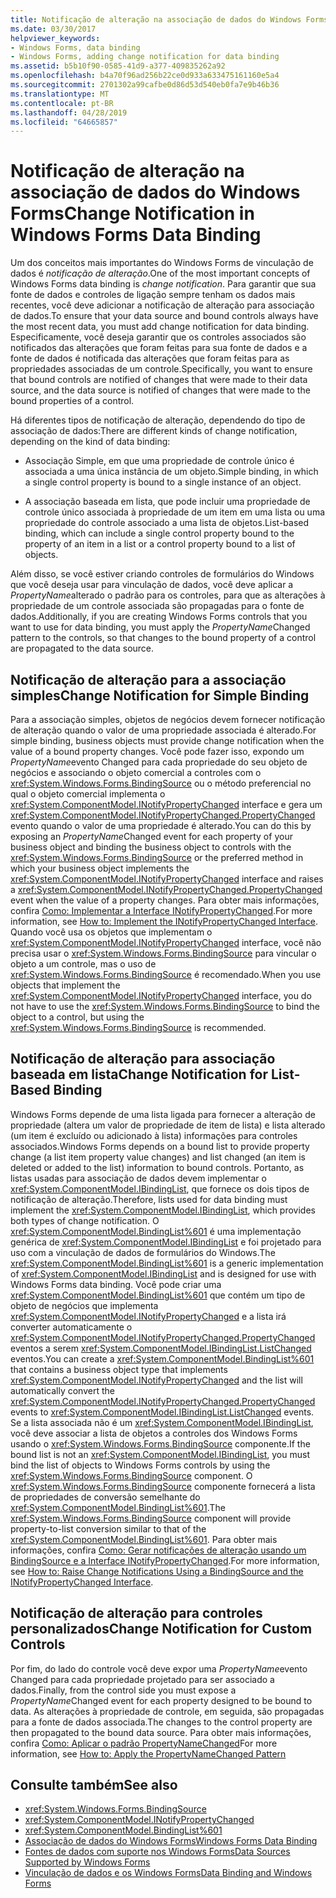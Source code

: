 ```yaml
---
title: Notificação de alteração na associação de dados do Windows Forms
ms.date: 03/30/2017
helpviewer_keywords:
- Windows Forms, data binding
- Windows Forms, adding change notification for data binding
ms.assetid: b5b10f90-0585-41d9-a377-409835262a92
ms.openlocfilehash: b4a70f96ad256b22ce0d933a633475161160e5a4
ms.sourcegitcommit: 2701302a99cafbe0d86d53d540eb0fa7e9b46b36
ms.translationtype: MT
ms.contentlocale: pt-BR
ms.lasthandoff: 04/28/2019
ms.locfileid: "64665857"
---
```

# <a name="change-notification-in-windows-forms-data-binding"></a><span data-ttu-id="4ddc8-102">Notificação de alteração na associação de dados do Windows Forms</span><span class="sxs-lookup"><span data-stu-id="4ddc8-102">Change Notification in Windows Forms Data Binding</span></span>
<span data-ttu-id="4ddc8-103">Um dos conceitos mais importantes do Windows Forms de vinculação de dados é *notificação de alteração*.</span><span class="sxs-lookup"><span data-stu-id="4ddc8-103">One of the most important concepts of Windows Forms data binding is *change notification*.</span></span> <span data-ttu-id="4ddc8-104">Para garantir que sua fonte de dados e controles de ligação sempre tenham os dados mais recentes, você deve adicionar a notificação de alteração para associação de dados.</span><span class="sxs-lookup"><span data-stu-id="4ddc8-104">To ensure that your data source and bound controls always have the most recent data, you must add change notification for data binding.</span></span> <span data-ttu-id="4ddc8-105">Especificamente, você deseja garantir que os controles associados são notificados das alterações que foram feitas para sua fonte de dados e a fonte de dados é notificada das alterações que foram feitas para as propriedades associadas de um controle.</span><span class="sxs-lookup"><span data-stu-id="4ddc8-105">Specifically, you want to ensure that bound controls are notified of changes that were made to their data source, and the data source is notified of changes that were made to the bound properties of a control.</span></span>  
  
 <span data-ttu-id="4ddc8-106">Há diferentes tipos de notificação de alteração, dependendo do tipo de associação de dados:</span><span class="sxs-lookup"><span data-stu-id="4ddc8-106">There are different kinds of change notification, depending on the kind of data binding:</span></span>  
  
- <span data-ttu-id="4ddc8-107">Associação Simple, em que uma propriedade de controle único é associada a uma única instância de um objeto.</span><span class="sxs-lookup"><span data-stu-id="4ddc8-107">Simple binding, in which a single control property is bound to a single instance of an object.</span></span>  
  
- <span data-ttu-id="4ddc8-108">A associação baseada em lista, que pode incluir uma propriedade de controle único associada à propriedade de um item em uma lista ou uma propriedade do controle associado a uma lista de objetos.</span><span class="sxs-lookup"><span data-stu-id="4ddc8-108">List-based binding, which can include a single control property bound to the property of an item in a list or a control property bound to a list of objects.</span></span>  
  
 <span data-ttu-id="4ddc8-109">Além disso, se você estiver criando controles de formulários do Windows que você deseja usar para vinculação de dados, você deve aplicar a *PropertyName*alterado o padrão para os controles, para que as alterações à propriedade de um controle associada são propagadas para o fonte de dados.</span><span class="sxs-lookup"><span data-stu-id="4ddc8-109">Additionally, if you are creating Windows Forms controls that you want to use for data binding, you must apply the *PropertyName*Changed pattern to the controls, so that changes to the bound property of a control are propagated to the data source.</span></span>  
  
## <a name="change-notification-for-simple-binding"></a><span data-ttu-id="4ddc8-110">Notificação de alteração para a associação simples</span><span class="sxs-lookup"><span data-stu-id="4ddc8-110">Change Notification for Simple Binding</span></span>  
 <span data-ttu-id="4ddc8-111">Para a associação simples, objetos de negócios devem fornecer notificação de alteração quando o valor de uma propriedade associada é alterado.</span><span class="sxs-lookup"><span data-stu-id="4ddc8-111">For simple binding, business objects must provide change notification when the value of a bound property changes.</span></span> <span data-ttu-id="4ddc8-112">Você pode fazer isso, expondo um *PropertyName*evento Changed para cada propriedade do seu objeto de negócios e associando o objeto comercial a controles com o <xref:System.Windows.Forms.BindingSource> ou o método preferencial no qual o objeto comercial implementa o <xref:System.ComponentModel.INotifyPropertyChanged> interface e gera um <xref:System.ComponentModel.INotifyPropertyChanged.PropertyChanged> evento quando o valor de uma propriedade é alterado.</span><span class="sxs-lookup"><span data-stu-id="4ddc8-112">You can do this by exposing an *PropertyName*Changed event for each property of your business object and binding the business object to controls with the <xref:System.Windows.Forms.BindingSource> or the preferred method in which your business object implements the <xref:System.ComponentModel.INotifyPropertyChanged> interface and raises a <xref:System.ComponentModel.INotifyPropertyChanged.PropertyChanged> event when the value of a property changes.</span></span> <span data-ttu-id="4ddc8-113">Para obter mais informações, confira [Como: Implementar a Interface INotifyPropertyChanged](how-to-implement-the-inotifypropertychanged-interface.md).</span><span class="sxs-lookup"><span data-stu-id="4ddc8-113">For more information, see [How to: Implement the INotifyPropertyChanged Interface](how-to-implement-the-inotifypropertychanged-interface.md).</span></span> <span data-ttu-id="4ddc8-114">Quando você usa os objetos que implementam o <xref:System.ComponentModel.INotifyPropertyChanged> interface, você não precisa usar o <xref:System.Windows.Forms.BindingSource> para vincular o objeto a um controle, mas o uso de <xref:System.Windows.Forms.BindingSource> é recomendado.</span><span class="sxs-lookup"><span data-stu-id="4ddc8-114">When you use objects that implement the <xref:System.ComponentModel.INotifyPropertyChanged> interface, you do not have to use the <xref:System.Windows.Forms.BindingSource> to bind the object to a control, but using the <xref:System.Windows.Forms.BindingSource> is recommended.</span></span>  
  
## <a name="change-notification-for-list-based-binding"></a><span data-ttu-id="4ddc8-115">Notificação de alteração para associação baseada em lista</span><span class="sxs-lookup"><span data-stu-id="4ddc8-115">Change Notification for List-Based Binding</span></span>  
 <span data-ttu-id="4ddc8-116">Windows Forms depende de uma lista ligada para fornecer a alteração de propriedade (altera um valor de propriedade de item de lista) e lista alterado (um item é excluído ou adicionado à lista) informações para controles associados.</span><span class="sxs-lookup"><span data-stu-id="4ddc8-116">Windows Forms depends on a bound list to provide property change (a list item property value changes) and list changed (an item is deleted or added to the list) information to bound controls.</span></span> <span data-ttu-id="4ddc8-117">Portanto, as listas usadas para associação de dados devem implementar o <xref:System.ComponentModel.IBindingList>, que fornece os dois tipos de notificação de alteração.</span><span class="sxs-lookup"><span data-stu-id="4ddc8-117">Therefore, lists used for data binding must implement the <xref:System.ComponentModel.IBindingList>, which provides both types of change notification.</span></span> <span data-ttu-id="4ddc8-118">O <xref:System.ComponentModel.BindingList%601> é uma implementação genérica de <xref:System.ComponentModel.IBindingList> e foi projetado para uso com a vinculação de dados de formulários do Windows.</span><span class="sxs-lookup"><span data-stu-id="4ddc8-118">The <xref:System.ComponentModel.BindingList%601> is a generic implementation of <xref:System.ComponentModel.IBindingList> and is designed for use with Windows Forms data binding.</span></span> <span data-ttu-id="4ddc8-119">Você pode criar uma <xref:System.ComponentModel.BindingList%601> que contém um tipo de objeto de negócios que implementa <xref:System.ComponentModel.INotifyPropertyChanged> e a lista irá converter automaticamente o <xref:System.ComponentModel.INotifyPropertyChanged.PropertyChanged> eventos a serem <xref:System.ComponentModel.IBindingList.ListChanged> eventos.</span><span class="sxs-lookup"><span data-stu-id="4ddc8-119">You can create a <xref:System.ComponentModel.BindingList%601> that contains a business object type that implements <xref:System.ComponentModel.INotifyPropertyChanged> and the list will automatically convert the <xref:System.ComponentModel.INotifyPropertyChanged.PropertyChanged> events to <xref:System.ComponentModel.IBindingList.ListChanged> events.</span></span> <span data-ttu-id="4ddc8-120">Se a lista associada não é um <xref:System.ComponentModel.IBindingList>, você deve associar a lista de objetos a controles dos Windows Forms usando o <xref:System.Windows.Forms.BindingSource> componente.</span><span class="sxs-lookup"><span data-stu-id="4ddc8-120">If the bound list is not an <xref:System.ComponentModel.IBindingList>, you must bind the list of objects to Windows Forms controls by using the <xref:System.Windows.Forms.BindingSource> component.</span></span> <span data-ttu-id="4ddc8-121">O <xref:System.Windows.Forms.BindingSource> componente fornecerá a lista de propriedades de conversão semelhante do <xref:System.ComponentModel.BindingList%601>.</span><span class="sxs-lookup"><span data-stu-id="4ddc8-121">The <xref:System.Windows.Forms.BindingSource> component will provide property-to-list conversion similar to that of the <xref:System.ComponentModel.BindingList%601>.</span></span> <span data-ttu-id="4ddc8-122">Para obter mais informações, confira [Como: Gerar notificações de alteração usando um BindingSource e a Interface INotifyPropertyChanged](./controls/raise-change-notifications--bindingsource.md).</span><span class="sxs-lookup"><span data-stu-id="4ddc8-122">For more information, see [How to: Raise Change Notifications Using a BindingSource and the INotifyPropertyChanged Interface](./controls/raise-change-notifications--bindingsource.md).</span></span>  
  
## <a name="change-notification-for-custom-controls"></a><span data-ttu-id="4ddc8-123">Notificação de alteração para controles personalizados</span><span class="sxs-lookup"><span data-stu-id="4ddc8-123">Change Notification for Custom Controls</span></span>  
 <span data-ttu-id="4ddc8-124">Por fim, do lado do controle você deve expor uma *PropertyName*evento Changed para cada propriedade projetado para ser associado a dados.</span><span class="sxs-lookup"><span data-stu-id="4ddc8-124">Finally, from the control side you must expose a *PropertyName*Changed event for each property designed to be bound to data.</span></span> <span data-ttu-id="4ddc8-125">As alterações à propriedade de controle, em seguida, são propagadas para a fonte de dados associada.</span><span class="sxs-lookup"><span data-stu-id="4ddc8-125">The changes to the control property are then propagated to the bound data source.</span></span> <span data-ttu-id="4ddc8-126">Para obter mais informações, confira [Como: Aplicar o padrão PropertyNameChanged](how-to-apply-the-propertynamechanged-pattern.md)</span><span class="sxs-lookup"><span data-stu-id="4ddc8-126">For more information, see [How to: Apply the PropertyNameChanged Pattern](how-to-apply-the-propertynamechanged-pattern.md)</span></span>  
  
## <a name="see-also"></a><span data-ttu-id="4ddc8-127">Consulte também</span><span class="sxs-lookup"><span data-stu-id="4ddc8-127">See also</span></span>

- <xref:System.Windows.Forms.BindingSource>
- <xref:System.ComponentModel.INotifyPropertyChanged>
- <xref:System.ComponentModel.BindingList%601>
- [<span data-ttu-id="4ddc8-128">Associação de dados do Windows Forms</span><span class="sxs-lookup"><span data-stu-id="4ddc8-128">Windows Forms Data Binding</span></span>](windows-forms-data-binding.md)
- [<span data-ttu-id="4ddc8-129">Fontes de dados com suporte nos Windows Forms</span><span class="sxs-lookup"><span data-stu-id="4ddc8-129">Data Sources Supported by Windows Forms</span></span>](data-sources-supported-by-windows-forms.md)
- [<span data-ttu-id="4ddc8-130">Vinculação de dados e os Windows Forms</span><span class="sxs-lookup"><span data-stu-id="4ddc8-130">Data Binding and Windows Forms</span></span>](data-binding-and-windows-forms.md)

